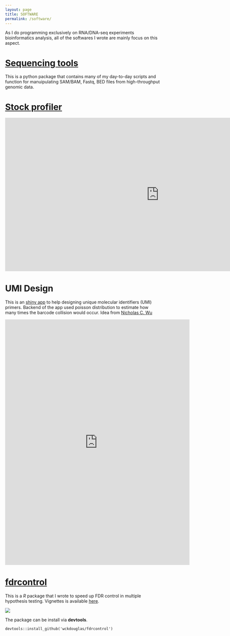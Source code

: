 ```yaml
---
layout: page
title: SOFTWARE
permalink: /software/
---
```


As I do programming exclusively on RNA/DNA-seq experiments bioinformatics analysis, all of the softwares I wrote are mainly focus on this aspect.

# [Sequencing tools](https://wckdouglas.github.io/sequencing_tools/) #

This is a python package that contains many of my day-to-day scripts and function for manuipulating SAM/BAM, Fastq, BED files from high-throughput genomic data.

# [Stock profiler](https://github.com/wckdouglas/wu-stock) #

<iframe src="https://wu-stock.herokuapp.com/" style="border:none ; width: 1000px; height: 500px"></iframe>

# UMI Design #

This is an [shiny app](https://wckdouglas.shinyapps.io/UMI_design/) to help designing unique molecular identifiers (UMI) primers. Backend of the app used poisson distribution to estimate how many times the barcode collision would occur. Idea from [Nicholas C. Wu](https://wchnicholas.github.io/)

<iframe src="https://wckdouglas.shinyapps.io/UMI_design/" style="border: none; width: 600px; height: 800px"></iframe>



# [fdrcontrol](https://github.com/wckdouglas/fdrcontrol.git) #

This is a *R* package that I wrote to speed up FDR control in multiple hypothesis testing. Vignettes is available [here](http://rawgit.com/wckdouglas/fdrcontrol/master/vignettes/fdrcontrol.html).

<img src='{{ site.url }}/assets/article_images/softwares/fdrcontrol.png'>

The package can be install via **devtools**.

	devtools::install_github('wckdouglas/fdrcontrol')
